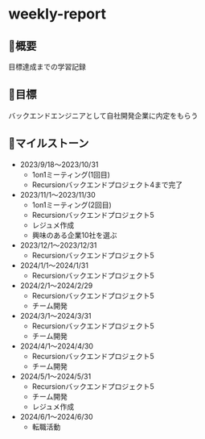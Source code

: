 # weekly-report

## 🌱概要
目標達成までの学習記録

## 🚀目標
バックエンドエンジニアとして自社開発企業に内定をもらう

## 📆マイルストーン
- 2023/9/18〜2023/10/31
    - 1on1ミーティング(1回目)
    - Recursionバックエンドプロジェクト4まで完了
- 2023/11/1〜2023/11/30
    - 1on1ミーティング(2回目)
    - Recursionバックエンドプロジェクト5
    - レジュメ作成
    - 興味のある企業10社を選ぶ
- 2023/12/1〜2023/12/31
    - Recursionバックエンドプロジェクト5
- 2024/1/1〜2024/1/31
    - Recursionバックエンドプロジェクト5
- 2024/2/1〜2024/2/29
    - Recursionバックエンドプロジェクト5
    - チーム開発
- 2024/3/1〜2024/3/31
    - Recursionバックエンドプロジェクト5
    - チーム開発
- 2024/4/1〜2024/4/30
    - Recursionバックエンドプロジェクト5
    - チーム開発
- 2024/5/1〜2024/5/31
    - Recursionバックエンドプロジェクト5
    - チーム開発
    - レジュメ作成
- 2024/6/1〜2024/6/30
    - 転職活動
